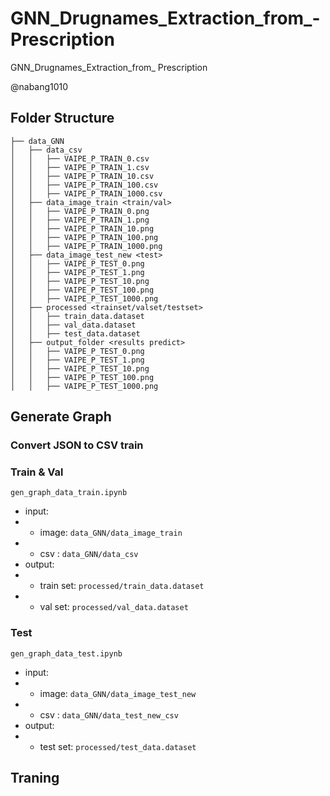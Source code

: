 # GNN_Drugnames_Extraction_from_-Prescription
GNN_Drugnames_Extraction_from_ Prescription

@nabang1010

## Folder Structure

```
├── data_GNN
│   ├── data_csv
│   │   ├── VAIPE_P_TRAIN_0.csv
│   │   ├── VAIPE_P_TRAIN_1.csv
│   │   ├── VAIPE_P_TRAIN_10.csv
│   │   ├── VAIPE_P_TRAIN_100.csv
│   │   ├── VAIPE_P_TRAIN_1000.csv
│   ├── data_image_train <train/val>
│   │   ├── VAIPE_P_TRAIN_0.png
│   │   ├── VAIPE_P_TRAIN_1.png
│   │   ├── VAIPE_P_TRAIN_10.png
│   │   ├── VAIPE_P_TRAIN_100.png
│   │   ├── VAIPE_P_TRAIN_1000.png
│   ├── data_image_test_new <test>
│   │   ├── VAIPE_P_TEST_0.png
│   │   ├── VAIPE_P_TEST_1.png
│   │   ├── VAIPE_P_TEST_10.png
│   │   ├── VAIPE_P_TEST_100.png
│   │   ├── VAIPE_P_TEST_1000.png
│   ├── processed <trainset/valset/testset>
│   │   ├── train_data.dataset
│   │   ├── val_data.dataset
│   │   ├── test_data.dataset
│   ├── output_folder <results predict>
│   │   ├── VAIPE_P_TEST_0.png
│   │   ├── VAIPE_P_TEST_1.png
│   │   ├── VAIPE_P_TEST_10.png
│   │   ├── VAIPE_P_TEST_100.png
│   │   ├── VAIPE_P_TEST_1000.png
```

## Generate Graph

### Convert JSON to CSV train




### Train & Val

`gen_graph_data_train.ipynb`
* input:
*  * image: `data_GNN/data_image_train`
*  * csv  : `data_GNN/data_csv`
* output:
*  * train set: `processed/train_data.dataset`
*  * val set: `processed/val_data.dataset`

### Test

`gen_graph_data_test.ipynb`
* input:
*  * image: `data_GNN/data_image_test_new`
*  * csv  : `data_GNN/data_test_new_csv`
* output:
*  * test set: `processed/test_data.dataset`

## Traning



